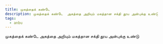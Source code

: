 ```yaml
---
title: முகத்தைக் கண்டே
description: முகத்தைக் கண்டே  அகத்தை அறியும் மகத்தான சக்தி தூய அன்புக்கு உண்டு.
tags:
  - anbu
---
```

முகத்தைக் கண்டே 
அகத்தை அறியும்
மகத்தான சக்தி
தூய அன்புக்கு உண்டு